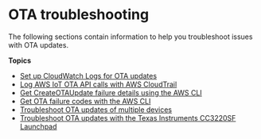 # OTA troubleshooting<a name="ota-troubleshooting"></a>

The following sections contain information to help you troubleshoot issues with OTA updates\.

**Topics**
+ [Set up CloudWatch Logs for OTA updates](ota-logging.md)
+ [Log AWS IoT OTA API calls with AWS CloudTrail](iot-using-cloudtrail-afr.md)
+ [Get CreateOTAUpdate failure details using the AWS CLI](ota-create-failure.md)
+ [Get OTA failure codes with the AWS CLI](ota-failure-codes.md)
+ [Troubleshoot OTA updates of multiple devices](ota-troubleshooting-multi-thing.md)
+ [Troubleshoot OTA updates with the Texas Instruments CC3220SF Launchpad](ota-troubleshooting-ti.md)